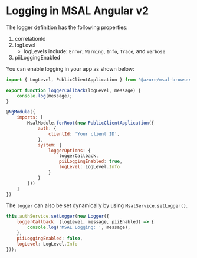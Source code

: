 # Logging in MSAL Angular v2

The logger definition has the following properties:

1. correlationId
1. logLevel
    * logLevels include: `Error`, `Warning`, `Info`, `Trace`, and `Verbose`
1. piiLoggingEnabled

You can enable logging in your app as shown below:

```js
import { LogLevel, PublicClientApplication } from '@azure/msal-browser';

export function loggerCallback(logLevel, message) {
    console.log(message);
}

@NgModule({
    imports: [ 
        MsalModule.forRoot(new PublicClientApplication({
            auth: {
                clientId: 'Your client ID',
            },
            system: {
                loggerOptions: {
                    loggerCallback,
                    piiLoggingEnabled: true,
                    logLevel: LogLevel.Info
                }
            }
        }))
    ]
})
```

The `logger` can also be set dynamically by using `MsalService.setLogger()`.

```js
this.authService.setLogger(new Logger({
    loggerCallback: (logLevel, message, piiEnabled) => {
        console.log('MSAL Logging: ', message);
    },
    piiLoggingEnabled: false,
    logLevel: LogLevel.Info
}));
```
